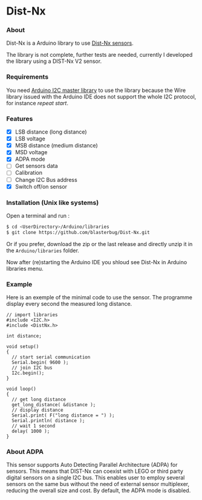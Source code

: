 # Dist-Nx

### About

Dist-Nx is a Arduino library to use [Dist-Nx sensors].

The library is not complete, further tests are needed, currently 
I developed the library using a DIST-Nx V2 sensor.

### Requirements

You need  [Arduino I2C master library] to use the library because the Wire 
library issued with the Arduino IDE does not support the whole 
I2C protocol, for instance *repeat start*.

### Features

- [x] LSB distance (long distance)
- [x] LSB voltage
- [x] MSB distance (medium distance)
- [x] MSD voltage
- [x] ADPA mode
- [ ] Get sensors data
- [ ] Calibration
- [ ] Change I2C Bus address
- [x] Switch off/on sensor

### Installation (Unix like systems)

Open a terminal and run :
```bash
$ cd <UserDirectory>/Arduino/libraries
$ git clone https://github.com/blasterbug/Dist-Nx.git
```

Or if you prefer, download the zip or the last release and directly unzip it in the `Arduino/libraries` folder.

Now after (re)starting the Arduino IDE you shloud see Dist-Nx in Arduino 
libraries menu.

### Example

Here is an exemple of the minimal code to use the sensor. The programme display
every second the measured long distance.

```arduino
// import libraries
#include <I2C.h>
#include <DistNx.h>

int distance;

void setup()
{
  // start serial communication
  Serial.begin( 9600 );
  // join I2C bus
  I2c.begin();
}

void loop()
{
  // get long distance
  get_long_distance( &distance );
  // display distance
  Serial.print( F("long distance = ") );
  Serial.println( distance );
  // wait 1 second
  delay( 1000 );
}
```

### About ADPA

This sensor supports Auto Detecting Parallel Architecture (ADPA) for sensors. This means that DIST-Nx can coexist with LEGO or third party digital sensors on a single I2C bus. This enables user to employ several sensors on the same bus without the need of external sensor multiplexer, reducing the overall size and cost. By default, the ADPA mode is disabled.

[Dist-Nx sensors]: http://www.mindsensors.com/index.php?module=pagemaster&PAGE_user_op=view_page&PAGE_id=73
[Arduino I2C master library]: http://dsscircuits.com/articles/arduino-i2c-master-library
 

